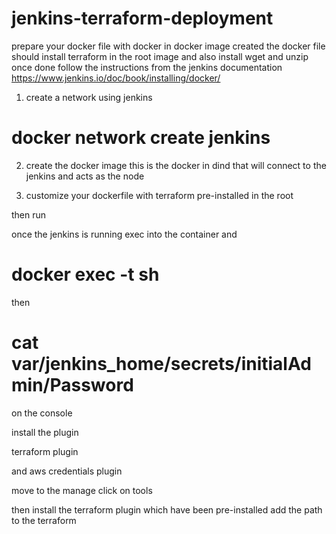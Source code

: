 # jenkins-terraform-deployment

prepare your docker file with docker in docker image created 
the docker file should install terraform in the root image and also install wget and unzip once done 
follow the instructions from the jenkins documentation
https://www.jenkins.io/doc/book/installing/docker/
1. create a network 
 using jenkins 
# docker network create jenkins
2. create the docker image 
    this is the docker in dind that will connect to the jenkins and acts as the node
<!-- docker run --name jenkins-docker --rm --detach \
  --privileged --network jenkins --network-alias docker \
  --env DOCKER_TLS_CERTDIR=/certs \
  --volume jenkins-docker-certs:/certs/client \
  --volume jenkins-data:/var/jenkins_home \
  --publish 2376:2376 \
  docker:dind --storage-driver overlay2 -->

3. customize your dockerfile with terraform pre-installed in the root 
<!-- FROM jenkins/jenkins:2.414.2-jdk17
USER root
RUN apt-get update && apt-get install -y lsb-release && apt-get install -y wget unzip
RUN apt-get update && apt-get install -y \
    unzip \
    && rm -rf /var/lib/apt/lists/* \
    && curl -fsSL https://releases.hashicorp.com/terraform/1.5.7/terraform_1.5.7_linux_amd64.zip -o terraform.zip \
    && unzip terraform.zip -d /usr/local/bin \
    && rm terraform.zip 
RUN curl -fsSLo /usr/share/keyrings/docker-archive-keyring.asc \
  https://download.docker.com/linux/debian/gpg
RUN echo "deb [arch=$(dpkg --print-architecture) \
  signed-by=/usr/share/keyrings/docker-archive-keyring.asc] \
  https://download.docker.com/linux/debian \
  $(lsb_release -cs) stable" > /etc/apt/sources.list.d/docker.list
RUN apt-get update && apt-get install -y docker-ce-cli
USER jenkins
RUN jenkins-plugin-cli --plugins "blueocean docker-workflow" -->

then run

<!-- docker run --name jenkins-blueocean --restart=on-failure --detach \
  --network jenkins --env DOCKER_HOST=tcp://docker:2376 \
  --env DOCKER_CERT_PATH=/certs/client --env DOCKER_TLS_VERIFY=1 \
  --publish 8080:8080 --publish 50000:50000 \
  --volume jenkins-data:/var/jenkins_home \
  --volume jenkins-docker-certs:/certs/client:ro \
  myjenkins  -->

once the jenkins is running 
exec into the container and 
# docker exec -t <container-id> sh

then 
# cat var/jenkins_home/secrets/initialAdmin/Password

on the console 

install the plugin 

terraform plugin

and aws credentials plugin

move to the manage 
click on tools 

then install the terraform plugin 
which have been pre-installed 
add the path to the terraform